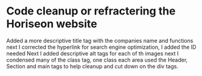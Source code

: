 # Code cleanup or refractering the Horiseon website
Added a more descriptive title tag with the companies name and functions
next I corrected the hyperlink for search engine optimization, I added the ID needed
Next I added descriptive alt tags for each of th images
next I condensed many of the class tag, one class each area 
used the Header, Section and main tags to help cleanup and cut down on the div tags.
